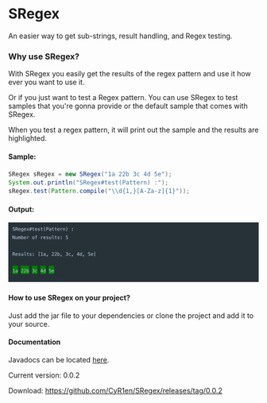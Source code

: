 # SRegex
An easier way to get sub-strings, result handling, and Regex testing.

### Why use SRegex?
With SRegex you easily get the results of the regex pattern and use it how ever you want to use it.

Or if you just want to test a Regex pattern. You can use SRegex to test samples that you're gonna provide or the default sample that comes with SRegex.

When you test a regex pattern, it will print out the sample and the results are highlighted.

#### Sample:
```java
SRegex sRegex = new SRegex("1a 22b 3c 4d 5e");
System.out.println("SRegex#test(Pattern) :");
sRegex.test(Pattern.compile("\\d{1,}[A-Za-z]{1}"));
```

#### Output:
![Output](https://raw.githubusercontent.com/CyR1en/SRegex/master/src/test/resources/Output.png)

#### How to use SRegex on your project?
Just add the jar file to your dependencies or clone the project and add it to your source.

#### Documentation
Javadocs can be located [here](https://www.cyrien.us/docs/sregex-docs/).

Current version: 0.0.2

Download: https://github.com/CyR1en/SRegex/releases/tag/0.0.2
